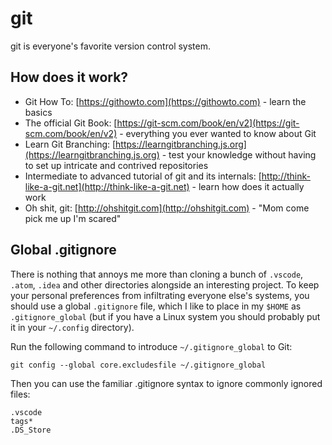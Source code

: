 # git

git is everyone's favorite version control system.

## How does it work?

* Git How To: [https://githowto.com](https://githowto.com) - learn the basics
* The official Git Book: [https://git-scm.com/book/en/v2](https://git-scm.com/book/en/v2) - everything you ever wanted to know about Git
* Learn Git Branching: [https://learngitbranching.js.org](https://learngitbranching.js.org) - test your knowledge without having to set up intricate and contrived repositories
* Intermediate to advanced tutorial of git and its internals: [http://think-like-a-git.net](http://think-like-a-git.net) - learn how does it actually work 
* Oh shit, git: [http://ohshitgit.com](http://ohshitgit.com) - "Mom come pick me up I'm scared"

## Global .gitignore

There is nothing that annoys me more than cloning a bunch of `.vscode`, `.atom`, `.idea` and other directories alongside an interesting project. To keep your personal preferences from infiltrating everyone else's systems, you should use a global `.gitignore` file, which I like to place in my `$HOME` as `.gitignore_global` \(but if you have a Linux system you should probably put it in your `~/.config` directory\).

Run the following command to introduce `~/.gitignore_global` to Git:

`git config --global core.excludesfile ~/.gitignore_global`

 Then you can use the familiar .gitignore syntax to ignore commonly ignored files:

```text
.vscode
tags*
.DS_Store
```



